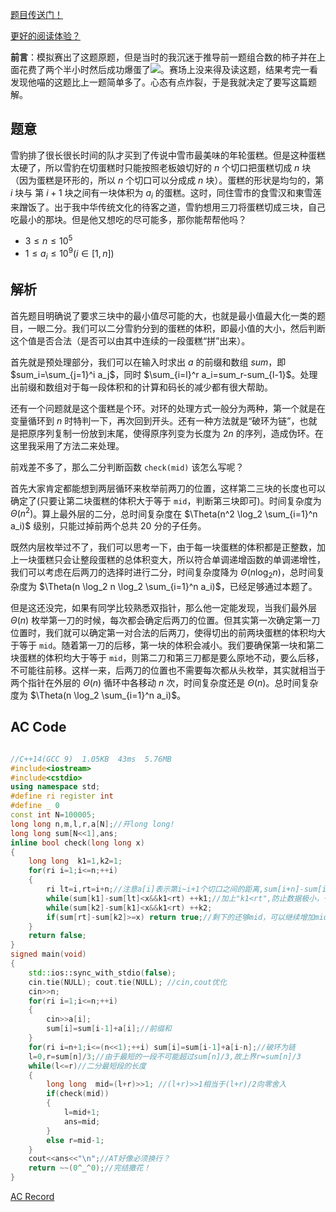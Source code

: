 [题目传送门！](https://www.luogu.com.cn/problem/AT_joi2014ho3)

[更好的阅读体验？](https://www.luogu.com.cn/blog/sincerin520/solution-at-joi2014ho3)


**前言**：模拟赛出了这题原题，但是当时的我沉迷于推导前一题组合数的柿子并在上面花费了两个半小时然后成功爆蛋了![](//图.tk/1)。赛场上没来得及读这题，结果考完一看发现他喵的这题比上一题简单多了。心态有点炸裂，于是我就决定了要写这篇题解。



## 题意

雪豹排了很长很长时间的队才买到了传说中雪市最美味的年轮蛋糕。但是这种蛋糕太硬了，所以雪豹在切蛋糕时只能按照老板娘切好的 $n$ 个切口把蛋糕切成 $n$ 块（因为蛋糕是环形的，所以 $n$ 个切口可以分成成 $n$ 块）。蛋糕的形状是均匀的，第 $i$ 块与 第 $i+1$ 块之间有一块体积为 $a_i$ 的蛋糕。这时，同住雪市的食雪汉和東雪莲来蹭饭了。出于我中华传统文化的待客之道，雪豹想用三刀将蛋糕切成三块，自己吃最小的那块。但是他又想吃的尽可能多，那你能帮帮他吗？

- $3 \leq n \leq 10^5$ 
- $1 \leq a_i \leq 10^9(i \in [1,n])$ 


## 解析

首先题目明确说了要求三块中的最小值尽可能的大，也就是最小值最大化一类的题目，一眼二分。我们可以二分雪豹分到的蛋糕的体积，即最小值的大小，然后判断这个值是否合法（是否可以由其中连续的一段蛋糕“拼”出来）。

首先就是预处理部分，我们可以在输入时求出 $a$ 的前缀和数组 $sum$，即  $sum_i=\sum_{j=1}^i a_j$，同时 $\sum_{i=l}^r a_i=sum_r-sum_{l-1}$。处理出前缀和数组对于每一段体积和的计算和码长的减少都有很大帮助。

还有一个问题就是这个蛋糕是个环。对环的处理方式一般分为两种，第一个就是在变量循环到 $n$ 时特判一下，再次回到开头。还有一种方法就是“破环为链”，也就是把原序列复制一份放到末尾，使得原序列变为长度为 $2n$ 的序列，造成伪环。在这里我采用了方法二来处理。

前戏差不多了，那么二分判断函数 `check(mid)` 该怎么写呢？

首先大家肯定都能想到两层循环来枚举前两刀的位置，这样第二三块的长度也可以确定了(只要让第二块蛋糕的体积大于等于 `mid`，判断第三块即可)。时间复杂度为 $\Theta(n^2)$。算上最外层的二分，总时间复杂度在 $\Theta(n^2 \log_2 \sum_{i=1}^n a_i)$ 级别，只能过掉前两个总共 $20$ 分的子任务。

既然内层枚举过不了，我们可以思考一下，由于每一块蛋糕的体积都是正整数，加上一块蛋糕只会让整段蛋糕的总体积变大，所以符合单调递增函数的单调递增性，我们可以考虑在后两刀的选择时进行二分，时间复杂度降为 $\Theta (n  \log_2 n )$，总时间复杂度为 $\Theta(n \log_2 n \log_2 \sum_{i=1}^n a_i)$，已经足够通过本题了。

但是这还没完，如果有同学比较熟悉双指针，那么他一定能发现，当我们最外层 $\Theta(n)$ 枚举第一刀的时候，每次都会确定后两刀的位置。但其实第一次确定第一刀位置时，我们就可以确定第一对合法的后两刀，使得切出的前两块蛋糕的体积均大于等于 `mid`。随着第一刀的后移，第一块的体积会减小。我们要确保第一块和第二块蛋糕的体积均大于等于 `mid`，则第二刀和第三刀都是要么原地不动，要么后移，不可能往前移。这样一来，后两刀的位置也不需要每次都从头枚举，其实就相当于两个指针在外层的 $\Theta(n)$ 循环中各移动 $n$ 次，时间复杂度还是 $\Theta(n)$。总时间复杂度为 $\Theta(n \log_2 \sum_{i=1}^n a_i)$。


## AC Code

```cpp

//C++14(GCC 9)  1.05KB  43ms  5.76MB 
#include<iostream>
#include<cstdio> 
using namespace std;
#define ri register int
#define _ 0
const int N=100005;
long long n,m,l,r,a[N];//开long long! 
long long sum[N<<1],ans;
inline bool check(long long x)
{
	long long  k1=1,k2=1;
	for(ri i=1;i<=n;++i)
	{
		ri lt=i,rt=i+n;//注意a[i]表示第i~i+1个切口之间的距离,sum[i+n]-sum[i]表示第i+1~i+n+1个切口之间的距离
		while(sum[k1]-sum[lt]<x&&k1<rt) ++k1;//加上"k1<rt",防止数据极小，一直累加导致越界RE 
		while(sum[k2]-sum[k1]<x&&k1<rt) ++k2;
		if(sum[rt]-sum[k2]>=x) return true;//剩下的还够mid，可以继续增加mid
	} 
	return false;
} 
signed main(void)
{
	std::ios::sync_with_stdio(false);
	cin.tie(NULL); cout.tie(NULL); //cin,cout优化 
	cin>>n;
	for(ri i=1;i<=n;++i) 
	{
		cin>>a[i];
		sum[i]=sum[i-1]+a[i];//前缀和 
	}
	for(ri i=n+1;i<=(n<<1);++i) sum[i]=sum[i-1]+a[i-n];//破环为链
	l=0,r=sum[n]/3;//由于最短的一段不可能超过sum[n]/3,故上界r=sum[n]/3 
	while(l<=r)//二分最短段的长度 
	{
		long long  mid=(l+r)>>1; //(l+r)>>1相当于(l+r)/2向零舍入 
		if(check(mid)) 
		{
			l=mid+1;
			ans=mid;
		}
		else r=mid-1;
	}
	cout<<ans<<"\n";//AT好像必须换行？ 
	return ~~(0^_^0);//完结撒花！ 
}
```

[AC Record](https://www.luogu.com.cn/record/116675408)


